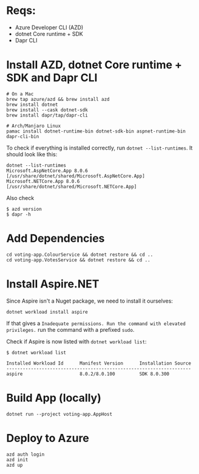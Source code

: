 # Reqs:
* Azure Developer CLI (AZD)
* dotnet Core runtime + SDK
* Dapr CLI


# Install AZD, dotnet Core runtime + SDK and Dapr CLI
```
# On a Mac
brew tap azure/azd && brew install azd
brew install dotnet
brew install --cask dotnet-sdk
brew install dapr/tap/dapr-cli

# Arch/Manjaro Linux
pamac install dotnet-runtime-bin dotnet-sdk-bin aspnet-runtime-bin dapr-cli-bin
```

To check if everything is installed correctly, run `dotnet --list-runtimes`. It should look like this:

```
dotnet --list-runtimes     
Microsoft.AspNetCore.App 8.0.6 [/usr/share/dotnet/shared/Microsoft.AspNetCore.App]
Microsoft.NETCore.App 8.0.6 [/usr/share/dotnet/shared/Microsoft.NETCore.App]
```

Also check

```
$ azd version
$ dapr -h
```

# Add Dependencies
```
cd voting-app.ColourService && dotnet restore && cd ..
cd voting-app.VotesService && dotnet restore && cd ..
```

# Install Aspire.NET
Since Aspire isn't a Nuget package, we need to install it ourselves:
```
dotnet workload install aspire
```

If that gives a `Inadequate permissions. Run the command with elevated privileges.` run the command with a prefixed `sudo`.

Check if Aspire is now listed with `dotnet workload list`:

```
$ dotnet workload list

Installed Workload Id      Manifest Version      Installation Source
--------------------------------------------------------------------
aspire                     8.0.2/8.0.100         SDK 8.0.300 
```

# Build App (locally)
```
dotnet run --project voting-app.AppHost
```

# Deploy to Azure

```
azd auth login
azd init
azd up
```
